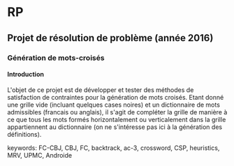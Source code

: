 # RP

## Projet de résolution de problème (année 2016)

### Génération de mots-croisés

#### Introduction

L'objet de ce projet est de développer et tester des méthodes de satisfaction de contraintes pour la génération de mots croisés. Etant donné une grille vide (incluant quelques cases noires) et un dictionnaire de mots admissibles (francais ou anglais), il s'agit de compléter la grille de manière à ce que tous les mots formés horizontalement ou verticalement dans la grille appartiennent au dictionnaire (on ne s'intéresse pas ici à la génération des définitions).

keywords: FC-CBJ, CBJ, FC, backtrack, ac-3, crossword, CSP, heuristics, MRV, UPMC, Androide
